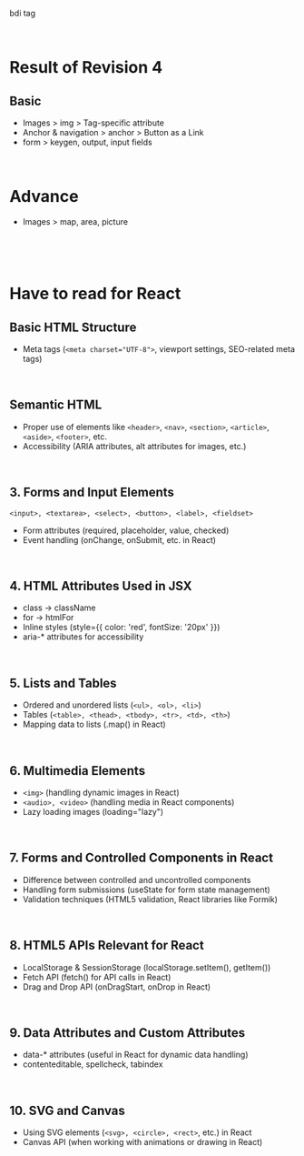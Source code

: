 bdi tag

&nbsp;

# Result of Revision 4

## Basic

- Images > img > Tag-specific attribute
- Anchor & navigation > anchor > Button as a Link
- form > keygen, output, input fields

&nbsp;

# Advance

- Images > map, area, picture

&nbsp;

&nbsp;

# Have to read for React

## Basic HTML Structure

- Meta tags (`<meta charset="UTF-8">`, viewport settings, SEO-related meta tags)

&nbsp;

## Semantic HTML

- Proper use of elements like `<header>`, `<nav>`, `<section>`, `<article>`, `<aside>`, `<footer>`, etc.
- Accessibility (ARIA attributes, alt attributes for images, etc.)

&nbsp;

## 3. Forms and Input Elements

`<input>, <textarea>, <select>, <button>, <label>, <fieldset>`

- Form attributes (required, placeholder, value, checked)
- Event handling (onChange, onSubmit, etc. in React)

&nbsp;

## 4. HTML Attributes Used in JSX

- class → className
- for → htmlFor
- Inline styles (style={{ color: 'red', fontSize: '20px' }})
- aria-\* attributes for accessibility

&nbsp;

## 5. Lists and Tables

- Ordered and unordered lists (`<ul>, <ol>, <li>`)
- Tables (`<table>, <thead>, <tbody>, <tr>, <td>, <th>`)
- Mapping data to lists (.map() in React)

&nbsp;

## 6. Multimedia Elements

- `<img>` (handling dynamic images in React)
- `<audio>, <video>` (handling media in React components)
- Lazy loading images (loading="lazy")

&nbsp;

## 7. Forms and Controlled Components in React

- Difference between controlled and uncontrolled components
- Handling form submissions (useState for form state management)
- Validation techniques (HTML5 validation, React libraries like Formik)

&nbsp;

## 8. HTML5 APIs Relevant for React

- LocalStorage & SessionStorage (localStorage.setItem(), getItem())
- Fetch API (fetch() for API calls in React)
- Drag and Drop API (onDragStart, onDrop in React)

&nbsp;

## 9. Data Attributes and Custom Attributes

- data-\* attributes (useful in React for dynamic data handling)
- contenteditable, spellcheck, tabindex

&nbsp;

## 10. SVG and Canvas

- Using SVG elements (`<svg>, <circle>, <rect>`, etc.) in React
- Canvas API (when working with animations or drawing in React)

&nbsp;

&nbsp;

&nbsp;

&nbsp;

&nbsp;

&nbsp;

&nbsp;

&nbsp;

&nbsp;

&nbsp;

&nbsp;

&nbsp;

&nbsp;
